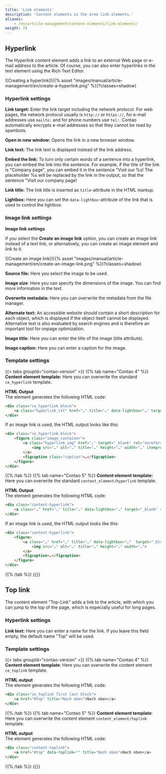 ```yaml
---
title: 'Link elements'
description: 'Content elements in the area link elements.'
aliases:
    - /en/article-management/content-elements/link-elements/
weight: 24
---
```



## Hyperlink

The Hyperlink content element adds a link to an external Web page or e-mail address to the article. Of course, you can 
also enter hyperlinks in the text element using the Rich Text Editor.

![Creating a hyperlink]({{% asset "images/manual/article-management/en/create-a-hyperlink.png" %}}?classes=shadow)


### Hyperlink settings

**Link target:** Enter the link target including the network protocol. For web pages, the network protocol usually is 
`http://` or `https://`, for e-mail addresses use `mailto:` and for phone numbers use `tel:`. Contao automatically 
encrypts e-mail addresses so that they cannot be read by spambots.

**Open in new window:** Opens the link in a new browser window.

**Link text:** The link text is displayed instead of the link address.

**Embed the link:** To turn only certain words of a sentence into a hyperlink, you can embed the link into the sentence. 
For example, if the title of the link is "Company page", you can embed it in the sentence "Visit our %s! The 
placeholder %s will be replaced by the link in the output, so that the sentence "Visit our company page!

**Link title:** The link title is inserted as `title`-attribute in the HTML markup.

**Lightbox:** Here you can set the `data-lightbox`-attribute of the link that is used to control the lightbox.


### Image link settings

**Image link settings**

If you select the **Create an image link** option, you can create an image link instead of a text link, or 
alternatively, you can create an image element and link to it.

![Create an image link]({{% asset "images/manual/article-management/en/create-an-image-link.png" %}}?classes=shadow)

**Source file:** Here you select the image to be used.

**Image size**: Here you can specify the dimensions of the image. You can find more information in the text.

**Overwrite metadata:** Here you can overwrite the metadata from the file manager.

**Alternate text:** An accessible website should contain a short description for each object, which is displayed if the 
object itself cannot be displayed. Alternative text is also evaluated by search engines and is therefore an important 
tool for onpage optimization.

**Image title:** Here you can enter the title of the image (title attribute).

**Image caption:** Here you can enter a caption for the image.


### Template settings

{{< tabs groupId="contao-version" >}}
{{% tab name="Contao 4" %}}
**Content element template:** Here you can overwrite the standard `ce_hyperlink` template.

**HTML Output**  
The element generates the following HTML code:

```html
<div class="ce_hyperlink block">
    <a class="hyperlink_txt" href="…" title="…" data-lightbox="…" target="_blank" rel="noreferrer noopener">…</a> …
</div>
```

If an image link is used, the HTML output looks like this:

```html
<div class="ce_hyperlink block">
    <figure class="image_container">
        <a class="hyperlink_img" href="…" target="_blank" rel="noreferrer noopener">
            <img src="…" alt="…" title="…" height="…" width="…" itemprop="image">
        </a>
        <figcaption class="caption">…</figcaption>
    </figure>
</div>
```
{{% /tab %}}
{{% tab name="Contao 5" %}}
**Content element template:** Here you can overwrite the standard `content_element/hyperlink` template.

**HTML Output**  
The element generates the following HTML code:

```html
<div class="content-hyperlink">
    <a class="…" href="…" title="…" data-lightbox="…" target="_blank" rel="noreferrer noopener">…</a> …
</div>
```

If an image link is used, the HTML output looks like this:

```html
<div class="content-hyperlink">
    <figure>
        <a class="…" href="…" title="…" data-lightbox="…"  target="_blank" rel="noreferrer noopener">
            <img src="…" alt="…" title="…" height="…" width="…">
        </a>
        <figcaption>…</figcaption>
    </figure>
</div>
```
{{% /tab %}}
{{</tabs>}}


## Top link

The content element "Top-Link" adds a link to the article, with which you can jump to the top of the page, which is especially useful for long pages.

### Hyperlink settings

**Link text:** Here you can enter a name for the link. If you leave this field empty, the default name "Top" will be used.


### Template settings

{{< tabs groupId="contao-version" >}}
{{% tab name="Contao 4" %}}
**Content element template**: Here you can overwrite the content element `ce_toplink` template.

**HTML output**  
The element generates the following HTML code:

```html
<div class="ce_toplink first last block">
    <a href="#top" title="Nach oben">Nach oben</a>
</div>
```
{{% /tab %}}
{{% tab name="Contao 5" %}}
**Content element template**: Here you can overwrite the content element `content_element/toplink` template.

**HTML output**  
The element generates the following HTML code:

```html
<div class="content-toplink">
    <a href="#top" data-toplink="" title="Nach oben">Nach oben</a>
</div>
```
{{% /tab %}}
{{</tabs>}}